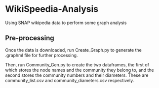 # WikiSpeedia-Analysis
Using SNAP wikipedia data to perform some graph analysis

## Pre-processing
Once the data is downloaded, run Create_Graph.py to generate the .graphml file for further processing.

Then, run Community_Gen.py to create the two dataframes, the first of which stores the node names and the community they belong to, and the second stores the community numbers and their diameters. These are community_list.csv and community_diameters.csv respectively.
